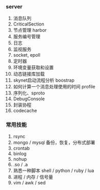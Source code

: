 ### server
1. 消息队列
2. CriticalSection
3. 节点管理 harbor
4. 服务编号管理
5. 日志
6. 监视服务
7. socket, epoll
8. 定时器
9. 环境变量获取和设置
10. 动态链接库加载
11. skynet启动流程分析 boostrap
12. 如何计算一个消息处理使用的时间 profile
13. 序列化、sproto
14. DebugConsole
15. 封装协程
16. codecache

### 常用技能
1. rsync
2. mongo / mysql 备份，恢复，分布式部署
3. crontab
4. binlog
5. nohup
6. .so / .a
7. 熟悉一种脚本 shell / python / ruby / lua
8. 进程 / 内存 / 信号量
9. vim / awk / sed